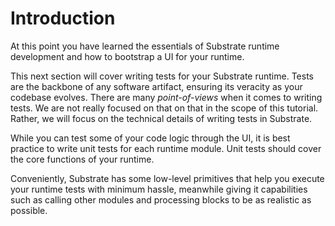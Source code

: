 Introduction
===

At this point you have learned the essentials of Substrate runtime development and how to bootstrap a UI for your runtime.

This next section will cover writing tests for your Substrate runtime. Tests are the backbone of any software artifact, ensuring its veracity as your codebase evolves. There are many _point-of-views_ when it comes to writing tests. We are not really focused on that on that in the scope of this tutorial. Rather, we will focus on the technical details of writing tests in Substrate.

While you can test some of your code logic through the UI, it is best practice to write unit tests for each runtime module. Unit tests should cover the core functions of your runtime.

Conveniently, Substrate has some low-level primitives that help you execute your runtime tests with minimum hassle, meanwhile giving it capabilities such as calling other modules and processing blocks to be as realistic as possible.

